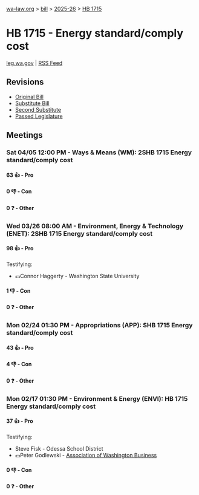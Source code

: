 [wa-law.org](/) > [bill](/bill/) > [2025-26](/bill/2025-26/) > [HB 1715](/bill/2025-26/hb/1715/)

# HB 1715 - Energy standard/comply cost
[leg.wa.gov](https://app.leg.wa.gov/billsummary?BillNumber=1715&Year=2025&Initiative=false) | [RSS Feed](./rss.xml)

## Revisions
* [Original Bill](1/)
* [Substitute Bill](S/)
* [Second Substitute](S2/)
* [Passed Legislature](S2.PL/)

## Meetings
### Sat 04/05 12:00 PM - Ways & Means (WM): 2SHB 1715 Energy standard/comply cost
#### 63 👍 - Pro

#### 0 👎 - Con

#### 0 ❓ - Other

### Wed 03/26 08:00 AM - Environment, Energy & Technology (ENET): 2SHB 1715 Energy standard/comply cost
#### 98 👍 - Pro
Testifying:
* 💵Connor Haggerty - Washington State University

#### 1 👎 - Con

#### 0 ❓ - Other

### Mon 02/24 01:30 PM - Appropriations (APP): SHB 1715 Energy standard/comply cost
#### 43 👍 - Pro

#### 4 👎 - Con

#### 0 ❓ - Other

### Mon 02/17 01:30 PM - Environment & Energy (ENVI): HB 1715 Energy standard/comply cost
#### 37 👍 - Pro
Testifying:
* Steve Fisk - Odessa School District
* 💵Peter Godlewski - [Association of Washington Business](/org/association_of_washington_business/)

#### 0 👎 - Con

#### 0 ❓ - Other
